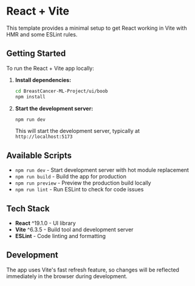 # React + Vite

This template provides a minimal setup to get React working in Vite with HMR and some ESLint rules.

## Getting Started

To run the React + Vite app locally:

1. **Install dependencies:**
   ```bash
   cd BreastCancer-ML-Project/ui/boob
   npm install
   ```

2. **Start the development server:**
   ```bash
   npm run dev
   ```
   This will start the development server, typically at `http://localhost:5173`


## Available Scripts

- `npm run dev` - Start development server with hot module replacement
- `npm run build` - Build the app for production
- `npm run preview` - Preview the production build locally  
- `npm run lint` - Run ESLint to check for code issues

## Tech Stack

- **React** ^19.1.0 - UI library
- **Vite** ^6.3.5 - Build tool and development server
- **ESLint** - Code linting and formatting

## Development

The app uses Vite's fast refresh feature, so changes will be reflected immediately in the browser during development.

